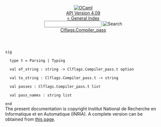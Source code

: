 <!-- ((! set title API !)) ((! set documentation !)) ((! set api !)) ((! set nobreadcrumb !)) -->
<div class="api"><header><nav class="toc brand"><a class="brand" href="https://ocaml.org/"><img src="colour-logo-gray.svg" class="svg" alt="OCaml"></a></nav><nav class="toc"><div class="toc_version"><a href="/docs" id="version-select">API Version 4.09</a></div><a href="index.html">&lt; General Index</a><div class="api_search"><input type="text" name="apisearch" id="api_search" oninput="mySearch(false);" onkeypress="this.oninput();" onclick="this.oninput();" onpaste="this.oninput();">
<img src="search_icon.svg" alt="Search" class="svg" onclick="mySearch(false)"></div>
<div id="search_results"></div><div class="toc_title"><a href="Clflags.Compiler_pass.html">Clflags.Compiler_pass</a></div><ul></ul></nav></header>
<code class="code"><span class="keyword">sig</span><br>
&nbsp;&nbsp;<span class="keyword">type</span>&nbsp;t&nbsp;=&nbsp;<span class="constructor">Parsing</span>&nbsp;<span class="keywordsign">|</span>&nbsp;<span class="constructor">Typing</span><br>
&nbsp;&nbsp;<span class="keyword">val</span>&nbsp;of_string&nbsp;:&nbsp;string&nbsp;<span class="keywordsign">-&gt;</span>&nbsp;<span class="constructor">Clflags</span>.<span class="constructor">Compiler_pass</span>.t&nbsp;option<br>
&nbsp;&nbsp;<span class="keyword">val</span>&nbsp;to_string&nbsp;:&nbsp;<span class="constructor">Clflags</span>.<span class="constructor">Compiler_pass</span>.t&nbsp;<span class="keywordsign">-&gt;</span>&nbsp;string<br>
&nbsp;&nbsp;<span class="keyword">val</span>&nbsp;passes&nbsp;:&nbsp;<span class="constructor">Clflags</span>.<span class="constructor">Compiler_pass</span>.t&nbsp;list<br>
&nbsp;&nbsp;<span class="keyword">val</span>&nbsp;pass_names&nbsp;:&nbsp;string&nbsp;list<br>
<span class="keyword">end</span></code>
<div class="copyright">The present documentation is copyright Institut National de Recherche en Informatique et en Automatique (INRIA). A complete version can be obtained from <a href="http://caml.inria.fr/pub/docs/manual-ocaml/">this page</a>.</div></div>